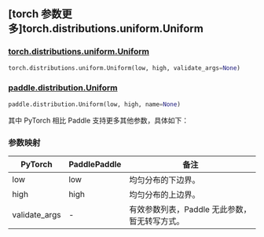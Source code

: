 ## [torch 参数更多]torch.distributions.uniform.Uniform

### [torch.distributions.uniform.Uniform](https://pytorch.org/docs/stable/distributions.html#torch.distributions.uniform.Uniform)

```python
torch.distributions.uniform.Uniform(low, high, validate_args=None)
```

### [paddle.distribution.Uniform](https://www.paddlepaddle.org.cn/documentation/docs/zh/api/paddle/distribution/Uniform_cn.html)

```python
paddle.distribution.Uniform(low, high, name=None)
```

其中 PyTorch 相比 Paddle 支持更多其他参数，具体如下：

### 参数映射

| PyTorch       | PaddlePaddle | 备注                                          |
| ------------- | ------------ | --------------------------------------------- |
| low           | low          | 均匀分布的下边界。                            |
| high          | high         | 均匀分布的上边界。                            |
| validate_args | -            | 有效参数列表，Paddle 无此参数，暂无转写方式。 |
